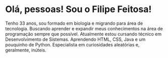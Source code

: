 # Olá, pessoas! Sou o Filipe Feitosa!

Tenho 33 anos, sou formado em biologia e migrando para área de tecnologia. Buscando aprender e expandir meus conhecimentos na área de programação sempre que possível.
Atualmente estou cursando técnico em Desenvolvimento de Sistemas. Aprendendo HTML, CSS, Java e um pouquinho de Python.
Especialista em curiosidades aleatórias e, geralmente, inúteis. 

<!--
**FilipeFeitosa89/FilipeFeitosa89** is a ✨ _special_ ✨ repository because its `README.md` (this file) appears on your GitHub profile.

Here are some ideas to get you started:

- 🔭 I’m currently working on ...
- 🌱 I’m currently learning ...
- 👯 I’m looking to collaborate on ...
- 🤔 I’m looking for help with ...
- 💬 Ask me about ...
- 📫 How to reach me: ...
- 😄 Pronouns: ...
- ⚡ Fun fact: ...
-->
